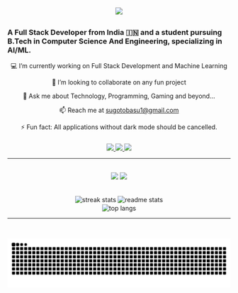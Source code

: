 <h1 align="center">
    <img src="https://readme-typing-svg.herokuapp.com/?font=Righteous&size=35&center=true&vCenter=true&width=500&height=70&duration=4000&lines=Hi+There!+👋;+I'm+Sugoto+Basu!;" />
</h1>


<h3 align="left">A Full Stack Developer from India 🇮🇳 and a student pursuing B.Tech in Computer Science And Engineering, specializing in AI/ML.</h3>

<div align="center">

💻 I’m currently working on Full Stack Development and Machine Learning

👯 I’m looking to collaborate on any fun project

💬 Ask me about Technology, Programming, Gaming and beyond...

📫 Reach me at sugotobasu1@gmail.com

⚡ Fun fact: All applications without dark mode should be cancelled.

</div>

###

<div align="center"> 
  <a href="mailto:sugotobasu1@gmail.com">
    <img src="https://img.shields.io/badge/Gmail-333333?style=for-the-badge&logo=gmail&logoColor=red" />
  </a>
  <a href="https://linkedin.com/in/sugotobasu" target="_blank">
    <img src="https://img.shields.io/badge/LinkedIn-0077B5?style=for-the-badge&logo=linkedin&logoColor=white" target="_blank" />
  </a>
  <a href="https://github.com/Sugoto" target="_blank">
     <img src="https://img.shields.io/badge/Portfolio-FF5722?style=for-the-badge&logo=todoist&logoColor=white" target="_blank" /> <!-- sqlite, safari, google-chrome are other good icon options -->
  </a>
</div>

 <hr/>
 
<br/>
<div align="center">
    <img src="https://skillicons.dev/icons?i=react,mui,html,css,vscode,github,figma,tailwind,git" />
    <img src="https://skillicons.dev/icons?i=nodejs,python,javascript,typescript,express,firebase,mongodb,c,cpp,java,nextjs,mysql,flask" /><br>
</div>

<br/>

<br>
<div align=center>
  <img width=390 src="https://github-readme-streak-stats-salesp07.vercel.app/?user=sugoto&count_private=true&theme=react&border_radius=10" alt="streak stats"/>
  <img width=390 src="https://github-readme-stats-salesp07.vercel.app/api?username=sugoto&count_private=true&show_icons=true&theme=react&rank_icon=github&border_radius=10" alt="readme stats" />
  <br/>
  <img width=325 align="center" src="https://github-readme-stats-salesp07.vercel.app/api/top-langs/?username=sugoto&hide=HTML&langs_count=8&layout=compact&theme=react&border_radius=10&size_weight=0.5&count_weight=0.5&exclude_repo=github-readme-stats" alt="top langs" />
</div>
<hr/>

<br clear="both">

![snake gif](https://github.com/Sugoto/sugoto/blob/output/github-contribution-grid-snake.svg)
